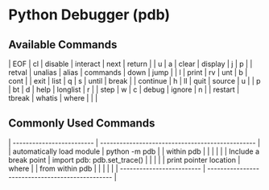 # Python Debugger (pdb)

## Available Commands  

| EOF      | cl      | disable | interact | next     | return |
| u        | a       | clear   | display  | j        | p      |
| retval   | unalias | alias   | commands | down     | jump   |
| l        | print   | rv      | unt      | b        | cont   |
| exit     | list    | q       | s        | until    | break  |
| continue | h       | ll      | quit     | source   | u      |
| p        | bt      | d       | help     | longlist | r      |
| step     | w       | c       | debug    | ignore   | n      |
| restart  | tbreak  | whatis  | where    |          |        |
  
## Commonly Used Commands
| ------------------------- | ------------------------------------------------ |
| automatically load module | python -m pdb <filename>                         |
| within pdb                |                                                  |
|                           |                                                  |
| Include a break point     | import pdb: pdb.set_trace()                      |
|                           |                                                  |
| print pointer location    | where                                            |
| from within pdb           |                                                  |
|                           |                                                  |
| ------------------------- | ------------------------------------------------ |

